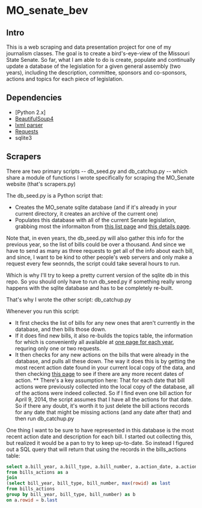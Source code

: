 MO_senate_bev
=============

Intro
-----

This is a web scraping and data presentation project for one of my journalism classes. The goal is to create a bird's-eye-view of the Missouri State Senate. So far, what I am able to do is create, populate and continually update a database of the legislation for a given general assembly (two years), including the description, committee, sponsors and co-sponsors, actions and topics for each piece of legislation.

Dependencies
------------

* [Python 2.x]
* [BeautifulSoup4](http://www.crummy.com/software/BeautifulSoup/ "BeautifulSoup4")
* [lxml parser](http://www.crummy.com/software/BeautifulSoup/bs4/doc/#installing-a-parser "lxml parser")
* [Requests](http://docs.python-requests.org/en/latest/ "Requests")
* sqlite3

Scrapers
--------

There are two primary scripts -- db_seed.py and db_catchup.py -- which share a module of functions I wrote specifically for scraping the MO_Senate website (that's scrapers.py)

The db_seed.py is a Python script that:
* Creates the MO_senate sqlite database (and if it's already in your current directory, it creates an archive of the current one)
* Populates this database with all of the current Senate legislation, grabbing most the informaiton from [this list page](http://www.senate.mo.gov/14info/BTS_Web/BillList.aspx?SessionType=R "this list page") and [this details page](http://www.senate.mo.gov/14info/BTS_Web/Bill.aspx?SessionType=R&BillID=27723560 "this details page").

Note that, in even years, the db_seed.py will also gather this info for the previous year, so the list of bills could be over a thousand. And since we have to send as many as three requests to get all of the info about each bill, and since, I want to be kind to other people's web servers and only make a request every few seonnds, the script could take several hours to run. 

Which is why I'll try to keep a pretty current version of the sqlite db in this repo. So you should only have to run db_seed.py if something really wrong happens with the sqlite database and has to be completely re-built.

That's why I wrote the other script: db_catchup.py

Whenever you run this script:
* It first checks the list of bills for any new ones that aren't currently in the database, and then bills those down. 
* If it does find new bills, it also re-builds the topics table, the information for which is conveniently all available at [one page for each year](http://www.senate.mo.gov/14info/BTS_Web/Keywords.aspx?SessionType=R "one page per year"), requring only one or two requests. 
* It then checks for any new actions on the bills that were already in the database, and pulls all these down. The way it does this is by getting the most recent action date found in your current local copy of the data, and then checking [this page](http://www.senate.mo.gov/14info/BTS_Web/ActionDates.aspx?SessionType=R "this page") to see if there are any more recent dates of action.
** There's a key assumption here: That for each date that bill actions were previously collected into the local copy of the database, all of the actions were indeed collected. So if I find even one bill action for April 9, 2014, the script assumes that I have all the actions for that date. So if there any doubt, it's worth it to just delete the bill actions records for any date that might be missing actions (and any date after that) and then run db_catchup.py

One thing I want to be sure to have represented in this database is the most recent action date and description for each bill. I started out collecting this, but realized it would be a pan to try to keep up-to-date. So instead I figured out a SQL query that will return that using the records in the bills_actions table:

```sql
select a.bill_year, a.bill_type, a.bill_number, a.action_date, a.action_desc
from bills_actions as a
join 
(select bill_year, bill_type, bill_number, max(rowid) as last
from bills_actions
group by bill_year, bill_type, bill_number) as b
on a.rowid = b.last
```
